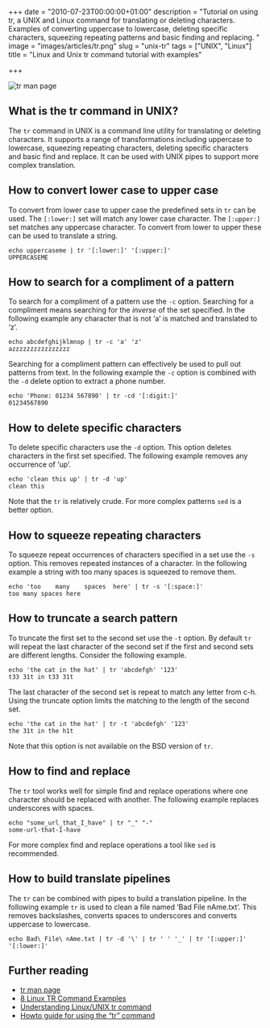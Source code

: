 +++
date = "2010-07-23T00:00:00+01:00"
description = "Tutorial on using tr, a UNIX and Linux command for translating or deleting characters. Examples of converting uppercase to lowercase, deleting specific characters, squeezing repeating patterns and basic finding and replacing. "
image = "images/articles/tr.png"
slug = "unix-tr"
tags = ["UNIX", "Linux"]
title = "Linux and Unix tr command tutorial with examples"

+++

![tr man page](/images/articles/tr.png)

## What is the tr command in UNIX?

The `tr` command in UNIX is a command line utility for translating or deleting characters. It supports a range of transformations including uppercase to lowercase, squeezing repeating characters, deleting specific characters and basic find and replace. It can be used with UNIX pipes to support more complex translation.

## How to convert lower case to upper case

To convert from lower case to upper case the predefined sets in `tr` can be used. The `[:lower:]` set will match any lower case character. The `[:upper:]` set matches any uppercase character. To convert from lower to upper these can be used to translate a string.

    echo uppercaseme | tr '[:lower:]' '[:upper:]'
    UPPERCASEME

## How to search for a compliment of a pattern

To search for a compliment of a pattern use the `-c` option. Searching for a compliment means searching for the _inverse_ of the set specified. In the following example any character that is not ‘a’ is matched and translated to ‘z’.

    echo abcdefghijklmnop | tr -c 'a' 'z'
    azzzzzzzzzzzzzzzz

Searching for a compliment pattern can effectively be used to pull out patterns from text. In the following example the `-c` option is combined with the `-d` delete option to extract a phone number.

    echo 'Phone: 01234 567890' | tr -cd '[:digit:]'
    01234567890

## How to delete specific characters

To delete specific characters use the `-d` option. This option deletes characters in the first set specified. The following example removes any occurrence of ‘up’.

    echo 'clean this up' | tr -d 'up'
    clean this

Note that the `tr` is relatively crude. For more complex patterns `sed` is a better option.

## How to squeeze repeating characters

To squeeze repeat occurrences of characters specified in a set use the `-s` option. This removes repeated instances of a character. In the following example a string with too many spaces is squeezed to remove them.

    echo 'too    many    spaces  here' | tr -s '[:space:]'
    too many spaces here

## How to truncate a search pattern

To truncate the first set to the second set use the `-t` option. By default `tr` will repeat the last character of the second set if the first and second sets are different lengths. Consider the following example.

    echo 'the cat in the hat' | tr 'abcdefgh' '123'
    t33 31t in t33 31t

The last character of the second set is repeat to match any letter from c-h. Using the truncate option limits the matching to the length of the second set.

    echo 'the cat in the hat' | tr -t 'abcdefgh' '123'
    the 31t in the h1t

Note that this option is not available on the BSD version of `tr`.

## How to find and replace

The `tr` tool works well for simple find and replace operations where one character should be replaced with another. The following example replaces underscores with spaces.

    echo "some_url_that_I_have" | tr "_" "-"
    some-url-that-I-have

For more complex find and replace operations a tool like `sed` is recommended.

## How to build translate pipelines

The `tr` can be combined with pipes to build a translation pipeline. In the following example `tr` is used to clean a file named ‘Bad File nAme.txt’. This removes backslashes, converts spaces to underscores and converts uppercase to lowercase.

    echo Bad\ File\ nAme.txt | tr -d '\' | tr ' ' '_' | tr '[:upper:]' '[:lower:]'

## Further reading

*   [tr man page](http://linux.die.net/man/1/tr)
*   [8 Linux TR Command Examples](http://www.thegeekstuff.com/2012/12/linux-tr-command/)
*   [Understanding Linux/UNIX tr command](http://www.cyberciti.biz/faq/how-to-use-linux-unix-tr-command/)
*   [Howto guide for using the “tr” command](http://landoflinux.com/linux_translate_command.html)
